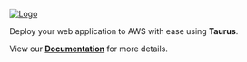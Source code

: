 [![Logo][logo-img]][docs]

Deploy your web application to AWS with ease using __Taurus__.

View our __[Documentation][docs]__ for more details.

[logo-img]: https://nearform.github.io/taurus-docs/img/Accel_Logo_Taurus.svg
[docs]: https://nearform.github.io/taurus-docs/

